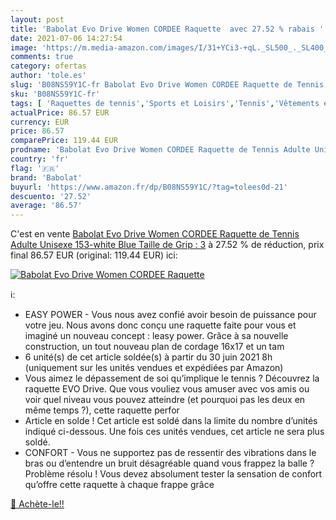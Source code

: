 ```yaml
---
layout: post
title: 'Babolat Evo Drive Women CORDEE Raquette  avec 27.52 % rabais '
date: 2021-07-06 14:27:54
image: 'https://m.media-amazon.com/images/I/31+YCi3-+qL._SL500_._SL400_.jpg'
comments: true
category: ofertas
author: 'tole.es'
slug: 'B08NS59Y1C-fr Babolat Evo Drive Women CORDEE Raquette de Tennis Adulte...'
sku: 'B08NS59Y1C-fr'
tags: [ 'Raquettes de tennis','Sports et Loisirs','Tennis','Vêtements et équipement de sport','babolat', ]
actualPrice: 86.57 EUR
currency: EUR
price: 86.57
comparePrice: 119.44 EUR
prodname: 'Babolat Evo Drive Women CORDEE Raquette de Tennis Adulte Unisexe  153-white Blue  Taille de Grip : 3'
country: 'fr'
flag: '🇫🇷'
brand: 'Babolat'
buyurl: 'https://www.amazon.fr/dp/B08NS59Y1C/?tag=tolees0d-21'
descuento: '27.52'
average: '86.57'
---
```


C'est en vente [Babolat Evo Drive Women CORDEE Raquette de Tennis Adulte Unisexe  153-white Blue  Taille de Grip : 3](https://www.amazon.fr/dp/B08NS59Y1C/?tag=tolees0d-21)  à  27.52 % de réduction, prix final  86.57 EUR (original: 119.44 EUR) ici:

[![Babolat Evo Drive Women CORDEE Raquette ](https://m.media-amazon.com/images/I/31+YCi3-+qL._SL500_._SL400_.jpg)](https://www.amazon.fr/dp/B08NS59Y1C/?tag=tolees0d-21)

ℹ️:

- EASY POWER - Vous nous avez confié avoir besoin de puissance pour votre jeu. Nous avons donc conçu une raquette faite pour vous et imaginé un nouveau concept : leasy power. Grâce à sa nouvelle construction, un tout nouveau plan de cordage 16x17 et un tam
- 6 unité(s) de cet article soldée(s) à partir du 30 juin 2021 8h (uniquement sur les unités vendues et expédiées par Amazon)
- Vous aimez le dépassement de soi qu’implique le tennis ? Découvrez la raquette EVO Drive. Que vous vouliez vous amuser avec vos amis ou voir quel niveau vous pouvez atteindre (et pourquoi pas les deux en même temps ?), cette raquette perfor
- Article en solde ! Cet article est soldé dans la limite du nombre d’unités indiqué ci-dessous. Une fois ces unités vendues, cet article ne sera plus soldé.
- CONFORT - Vous ne supportez pas de ressentir des vibrations dans le bras ou d’entendre un bruit désagréable quand vous frappez la balle ? Problème résolu ! Vous devez absolument tester la sensation de confort qu’offre cette raquette à chaque frappe grâce

[🛒 Achète-le!!](https://www.amazon.fr/dp/B08NS59Y1C/?tag=tolees0d-21)
